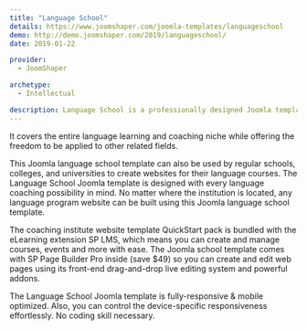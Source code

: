 ```yaml
---
title: "Language School"
details: https://www.joomshaper.com/joomla-templates/languageschool
demo: http://demo.joomshaper.com/2019/languageschool/
date: 2019-01-22

provider:
  - JoomShaper

archetype:
  - Intellectual

description: Language School is a professionally designed Joomla template for language schools, clubs, coachings, and other relevant institutions.
---
```


It covers the entire language learning and coaching niche while offering the freedom to be applied to other related fields.

This Joomla language school template can also be used by regular schools, colleges, and universities to create websites for their language courses. The Language School Joomla template is designed with every language coaching possibility in mind. No matter where the institution is located, any language program website can be built using this Joomla language school template.

The coaching institute website template QuickStart pack is bundled with the eLearning extension SP LMS, which means you can create and manage courses, events and more with ease. The Joomla school template comes with SP Page Builder Pro inside (save $49) so you can create and edit web pages using its front-end drag-and-drop live editing system and powerful addons.

The Language School Joomla template is fully-responsive & mobile optimized. Also, you can control the device-specific responsiveness effortlessly. No coding skill necessary.
